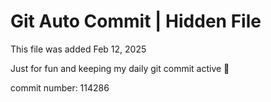 # Git Auto Commit | Hidden File

This file was added Feb 12, 2025

Just for fun and keeping my daily git commit active 🤪

commit number: 114286
